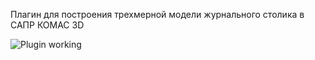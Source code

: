 Плагин для построения трехмерной модели журнального столика в САПР КОМАС 3D

![Plugin working](https://cdn1.savepice.ru/uploads/2019/1/8/3889ae90943b3f48b1c6a6bed9374734-full.png)
